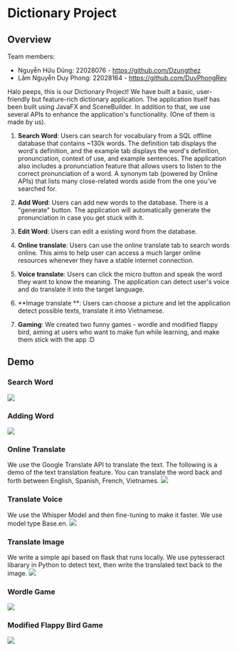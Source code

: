# Dictionary Project 

## Overview

Team members:
- Nguyễn Hữu Dũng: 22028076 - https://github.com/Dzungthez
- Lâm Nguyễn Duy Phong: 22028164 - https://github.com/DuyPhongRev

Halo peeps, this is our Dictionary Project! We have built a basic, user-friendly but feature-rich dictionary application.
The application itself has been built using JavaFX and SceneBuilder. In addition to that, we use several APIs to enhance the application's functionality. (One of them is made by us).
1. **Search Word**: Users can search for vocabulary from a SQL offline database that contains ~130k words. The definition tab displays the word's definition, and the example tab displays the word's definition, pronunciation, context of use, and example sentences. The application also includes a pronunciation feature that allows users to listen to the correct pronunciation of a word. A synonym tab (powered by Online APIs) that lists many close-related words aside from the one you've searched for. 

2. **Add Word**: Users can add new words to the database. There is a "generate" button. The application will automatically generate the pronunciation in case you get stuck with it.

3. **Edit Word**: Users can edit a existing word from the database.

4. **Online translate**: Users can use the online translate tab to search words online. This aims to help user can access a much larger online resources whenever they have a stable internet connection.

5. **Voice translate**: Users can click the micro button and speak the word they want to know the meaning. The application can detect user's voice and do translate it into the target language.

6. **Image translate **: Users can choose a picture and let the application detect possible texts, translate it into Vietnamese.

7. **Gaming**: We created two funny games - wordle and modified flappy bird, aiming at users who want to make fun while learning, and make them stick with the app :D
## Demo

### Search Word

![](search.gif)

### Adding Word

![](add.gif)


### Online Translate
We use the Google Translate API to translate the text. The following is a demo of the text translation feature. You can translate the word back and forth between English, Spanish, French, Vietnames.
![](online_trans.gif)

### Translate Voice
We use the Whisper Model and then fine-tuning to make it faster. We use model type Base.en.
![](voice_recg.gif)

### Translate Image
We write a simple api based on flask that runs locally. We use pytesseract libarary in Python to detect text, then write the translated text back to the image.
![](text_recog.gif)

### Wordle Game
![](game1.gif)

### Modified Flappy Bird Game
![](game2.png)


